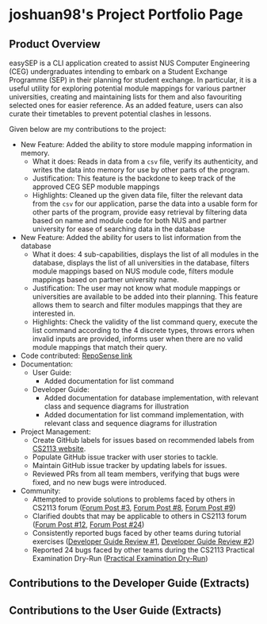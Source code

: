 # joshuan98's Project Portfolio Page

## Product Overview

easySEP is a CLI application created to assist NUS Computer Engineering (CEG) undergraduates intending to embark on a Student Exchange Programme (SEP) in their planning for student exchange.
In particular, it is a useful utility for exploring potential module mappings for various partner universities, creating and maintaining lists for them and also favouriting selected ones for easier reference. As an added feature, users can also curate their timetables to prevent potential clashes in lessons.

Given below are my contributions to the project:

- New Feature: Added the ability to store module mapping information in memory.
  - What it does: Reads in data from a `csv` file, verify its authenticity, and writes the data into memory for use by other parts of the program.
  - Justification: This feature is the backdone to keep track of the approved CEG SEP moduble mappings
  - Highlights: Cleaned up the given data file, filter the relevant data from the `csv` for our application, parse the data into a usable form for other parts of the program, provide easy retrieval by filtering data based on name and module code for both NUS and partner university for ease of searching data in the database
- New Feature: Added the ability for users to list information from the database
  - What it does: 4 sub-capabilities, displays the list of all modules in the database, displays the list of all universities in the database, filters module mappings based on NUS module code, filters module mappings based on partner university name.
  - Justification: The user may not know what module mappings or universities are available to be added into their planning. This feature allows them to search and filter modules mappings that they are interested in.
  - Highlights: Check the validity of the list command query, execute the list command according to the 4 discrete types, throws errors when invalid inputs are provided, informs user when there are no valid module mappings that match their query.
- Code contributed: [RepoSense link](https://nus-cs2113-ay2223s1.github.io/tp-dashboard/?search=joshuan98&breakdown=true)
- Documentation:
  - User Guide:
    - Added documentation for list command
  - Developer Guide:
    - Added documentation for database implementation, with relevant class and sequence diagrams for illustration
    - Added documentation for list command implementation, with relevant class and sequence diagrams for illustration
- Project Management:
  - Create GitHub labels for issues based on recommended labels from [CS2113 website](https://nus-cs2113-ay2223s1.github.io/website/admin/appendixE-gitHub.html#tp-issue-tracker-setup).
  - Populate GitHub issue tracker with user stories to tackle.
  - Maintain GitHub issue tracker by updating labels for issues.
  - Reviewed PRs from all team members, verifying that bugs were fixed, and no new bugs were introduced.
- Community:
  - Attempted to provide solutions to problems faced by others in CS2113 forum ([Forum Post #3](https://github.com/nus-cs2113-AY2223S1/forum/issues/3), [Forum Post #8](https://github.com/nus-cs2113-AY2223S1/forum/issues/8), [Forum Post #9](https://github.com/nus-cs2113-AY2223S1/forum/issues/9))
  - Clarified doubts that may be applicable to others in CS2113 forum ([Forum Post #12](https://github.com/nus-cs2113-AY2223S1/forum/issues/12), [Forum Post #24](https://github.com/nus-cs2113-AY2223S1/forum/issues/24))
  - Consistently reported bugs faced by other teams during tutorial exercises ([Developer Guide Review #1](https://github.com/nus-cs2113-AY2223S1/tp/pull/4), [Developer Guide Review #2](https://github.com/nus-cs2113-AY2223S1/tp/pull/1))
  - Reported 24 bugs faced by other teams during the CS2113 Practical Examination Dry-Run ([Practical Examination Dry-Run](https://github.com/joshuan98/ped/issues))

## Contributions to the Developer Guide (Extracts)

## Contributions to the User Guide (Extracts)
